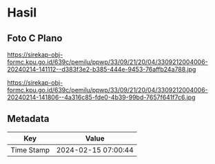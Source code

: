 # Hasil

## Foto C Plano

https://sirekap-obj-formc.kpu.go.id/639c/pemilu/ppwp/33/09/21/20/04/3309212004006-20240214-141112--d383f3e2-b385-444e-9453-76affb24a788.jpg

https://sirekap-obj-formc.kpu.go.id/639c/pemilu/ppwp/33/09/21/20/04/3309212004006-20240214-141806--4a316c85-fde0-4b39-99bd-7657f641f7c6.jpg


## Metadata

| Key        | Value               |
| ---------- | ------------------- |
| Time Stamp | 2024-02-15 07:00:44 |



